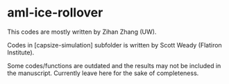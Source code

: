 # aml-ice-rollover

This codes are mostly written by Zihan Zhang (UW). 

Codes in [capsize-simulation] subfolder is written by Scott Weady (Flatiron Institute). 

Some codes/functions are outdated and the results may not be included in the manuscript. Currently leave here for the sake of completeness.  